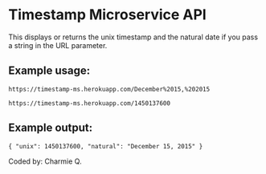 <h1>Timestamp Microservice API</h1>

<p>This displays or returns the unix timestamp and the natural date if you pass a string in the URL parameter.</p>

<h2>Example usage:</h2>

<p><code>https://timestamp-ms.herokuapp.com/December%2015,%202015</code></p>
<p><code>https://timestamp-ms.herokuapp.com/1450137600</code></p>

<h2>Example output:</h2>

<p><code>{ "unix": 1450137600, "natural": "December 15, 2015" }</code></p>

<p>Coded by: Charmie Q.</p>
